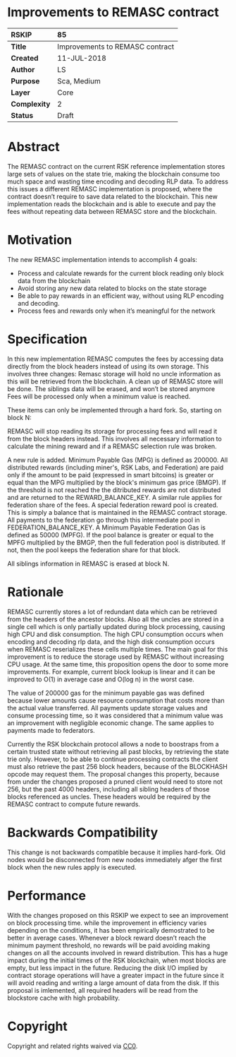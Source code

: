 #  **Improvements to REMASC contract**  

| RSKIP          | 85                              |
| :------------- | :-----------------------------  |
| **Title**      | Improvements to REMASC contract |
| **Created**    | 11-JUL-2018                     |
| **Author**     | LS                              |
| **Purpose**    | Sca, Medium                     |
| **Layer**      | Core                            |
| **Complexity** | 2                               |
| **Status**     | Draft                           |

# Abstract

The REMASC contract on the current RSK reference implementation stores large sets of values on the state trie, making the blockchain consume too much space and wasting time encoding and decoding RLP data. To address this issues a different REMASC implementation is proposed, where the contract doesn’t require to save data related to the blockchain. This new implementation reads the blockchain and is able to execute and pay the fees without repeating data between REMASC store and the blockchain. 

# Motivation

The new REMASC implementation intends to accomplish 4 goals:
* Process and calculate rewards for the current block reading only block data from the blockchain
* Avoid storing any new data related to blocks on the state storage
* Be able to pay rewards in an efficient way, without using RLP encoding and decoding.
* Process fees and rewards only when it’s meaningful for the network

# Specification

In this new implementation REMASC computes the fees by accessing data directly from the block headers instead of using its own storage. This involves three changes:
Remasc storage will hold no uncle information as this will be retrieved from the blockchain.
A clean up of REMASC store will be done. The siblings data will be erased, and won’t be stored anymore
Fees will be processed only when a minimum value is reached.

These items can only be implemented through a hard fork.
So, starting on block N:

REMASC will stop reading its storage for processing fees and will read it from the block headers instead. This involves all necessary information to calculate the mining reward and if a REMASC selection rule was broken. 

A new rule is added. Minimum Payable Gas (MPG) is defined as 200000. All distributed rewards (including miner's, RSK Labs, and Federation) are paid only if the amount to be paid (expressed in smart bitcoins) is greater or equal than the MPG multiplied by the block's minimum gas price (BMGP). If the threshold is not reached the the ditributed rewards are not distributed and are returned to the REWARD_BALANCE_KEY. A similar rule applies for federation share of the fees. A special federation reward pool is created. This is simply a balance that is maintained in the REMASC contract storage. All payments to the federation go through this intermediate pool in FEDERATION_BALANCE_KEY. A Minimum Payable Federation Gas is defined as 50000 (MPFG). If the pool balance is greater or equal to the MPFG multiplied by the BMGP, then the full federation pool is distributed. If not, then the pool keeps the federation share for that block. 

All siblings information in REMASC is erased at block N.

# Rationale

REMASC currently stores a lot of redundant data which can be retrieved from the headers of the ancestor blocks. Also all the uncles are stored in a single cell which is only partially updated during block processing, causing high CPU and disk consumption. The high CPU consumption occurs when encoding and decoding rlp data, and the high disk consumption occurs when REMASC reserializes these cells multiple times.
The main goal for this improvement is to reduce the storage used by REMASC without increasing CPU usage. At the same time, this proposition opens the door to some more improvements. For example, current block lookup is linear and it can be improved to O(1) in average case and O(log n) in the worst case.

The value of 200000 gas for the minimum payable gas was defined because lower amounts cause resource consumption that costs more than the actual value transferred. All payments update storage values and consume processing time, so it was considered that a minimum value was an improvement with negligible economic change. The same applies to payments made to federators.

Currently the RSK blockchain protocol allows a node to boostraps from a certain trusted state without retrieving all past blocks, by retrieving the state trie only. However, to be able to continue processing contracts the client must also retrieve the past 256 block headers, because of the BLOCKHASH opcode may request them. The proposal changes this property, because from under the changes proposed a  pruned client would need to store not 256, but the past 4000 headers, including all sibling headers of those blocks referenced as uncles. These headers would be required by the REMASC contract to compute future rewards.

# Backwards Compatibility

This change is not backwards compatible because it implies hard-fork. Old nodes would be disconnected from new nodes immediately afger the first block when the new rules apply is executed.

# Performance

With the changes proposed on this RSKIP we expect to see an improvement on block processing time. while the improvement in efficiency varies depending on the conditions, it has been empirically demostrated to be better in average cases. 
Whenever a block reward doesn’t reach the minimum payment threshold, no rewards will be paid avoiding making changes on all the accounts involved in reward distribution. This has a huge impact during the initial times of the RSK blockchain, when most blocks are empty, but less impact in the future.  Reducing the disk I/O implied by contract storage operations will have a greater impact in the future since it will avoid reading and writing a large amount of data from the disk. If this proposal is imlemented, all required headers will be read from the blockstore cache with high probability.

# **Copyright**

Copyright and related rights waived via [CC0](https://creativecommons.org/publicdomain/zero/1.0/).
